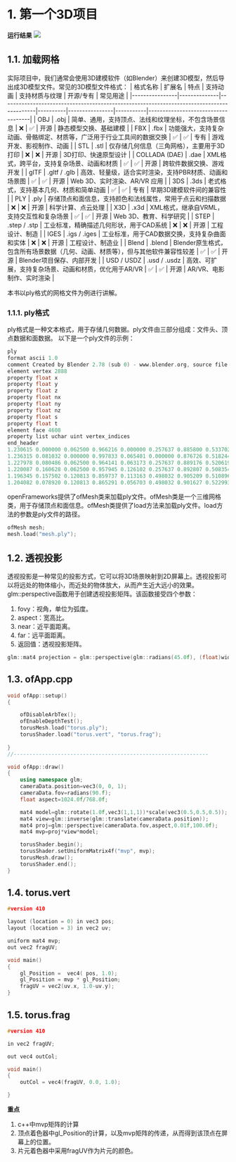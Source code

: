 

# 1. 第一个3D项目
**运行结果**
![](https://easyimage.elyt.cn/i/2025/04/07/5721054595665368861-2.webp)  
## 1.1. 加载网格 
实际项目中，我们通常会使用3D建模软件（如Blender）来创建3D模型，然后导出成3D模型文件。常见的3D模型文件格式：
| 格式名称       | 扩展名       | 特点                                                                                     | 支持动画 | 支持材质与纹理 | 开源/专有 | 常见用途                           |
|----------------|--------------|------------------------------------------------------------------------------------------|----------|----------------|-----------|------------------------------------|
| OBJ            | .obj         | 简单、通用，支持顶点、法线和纹理坐标，不包含场景信息                                      | ❌        | ✅              | 开源      | 静态模型交换、基础建模             |
| FBX            | .fbx         | 功能强大，支持复杂动画、骨骼绑定、材质等，广泛用于行业工具间的数据交换                  | ✅        | ✅              | 专有      | 游戏开发、影视制作、动画           |
| STL            | .stl         | 仅存储几何信息（三角网格），主要用于3D打印                                               | ❌        | ❌              | 开源      | 3D打印、快速原型设计               |
| COLLADA (DAE)  | .dae         | XML格式，跨平台，支持复杂场景、动画和材质                                                | ✅        | ✅              | 开源      | 跨软件数据交换、游戏开发           |
| glTF           | .gltf / .glb | 高效、轻量级，适合实时渲染，支持PBR材质、动画和场景图                                    | ✅        | ✅              | 开源      | Web 3D、实时渲染、AR/VR 应用       |
| 3DS            | .3ds         | 老式格式，支持基本几何、材质和简单动画                                                   | ✅        | ✅              | 专有      | 早期3D建模软件间的兼容性           |
| PLY            | .ply         | 存储顶点和面信息，支持颜色和法线属性，常用于点云和扫描数据                               | ❌        | ❌              | 开源      | 科学计算、点云处理                 |
| X3D            | .x3d         | XML格式，继承自VRML，支持交互性和复杂场景                                                 | ✅        | ✅              | 开源      | Web 3D、教育、科学研究             |
| STEP           | .step / .stp | 工业标准，精确描述几何形状，用于CAD系统                                                  | ❌        | ❌              | 开源      | 工程设计、制造                     |
| IGES           | .igs / .iges | 工业标准，用于CAD数据交换，支持复杂曲面和实体                                           | ❌        | ❌              | 开源      | 工程设计、制造业                   |
| Blend          | .blend       | Blender原生格式，包含所有场景数据（几何、动画、材质等），但与其他软件兼容性较差          | ✅        | ✅              | 开源      | Blender项目保存、内部开发          |
| USD / USDZ     | .usd / .usdz | 高效、可扩展，支持复杂场景、动画和材质，优化用于AR/VR                                   | ✅        | ✅              | 开源      | AR/VR、电影制作、实时渲染          |

本书以ply格式的网格文件为例进行讲解。

### 1.1.1. ply格式
ply格式是一种文本格式，用于存储几何数据。ply文件由三部分组成：文件头、顶点数据和面数据。
以下是一个ply文件的示例：
```c++
ply
format ascii 1.0
comment Created by Blender 2.78 (sub 0) - www.blender.org, source file: ''
element vertex 2888
property float x
property float y
property float z
property float nx
property float ny
property float nz
property float s
property float t
element face 4608
property list uchar uint vertex_indices
end_header
1.230615 0.000000 0.062500 0.966216 0.000000 0.257637 0.885800 0.533702
1.236315 0.081032 0.000000 0.997833 0.065401 0.000000 0.876726 0.518244
1.227978 0.080486 0.062500 0.964141 0.063173 0.257637 0.889176 0.520619
1.220087 0.160628 0.062500 0.957945 0.126102 0.257637 0.892807 0.508354
1.196345 0.157502 0.120813 0.859737 0.113163 0.498032 0.905209 0.510896
1.204082 0.078920 0.120813 0.865291 0.056703 0.498032 0.901627 0.522993
```

openFrameworks提供了ofMesh类来加载ply文件。ofMesh类是一个三维网格类，用于存储顶点和面信息。ofMesh类提供了load方法来加载ply文件。load方法的参数是ply文件的路径。
```c++
ofMesh mesh;
mesh.load("mesh.ply");
```
## 1.2. 透视投影  
透视投影是一种常见的投影方式，它可以将3D场景映射到2D屏幕上。透视投影可以将远处的物体缩小，而近处的物体放大，从而产生近大远小的效果。
glm::perspective函数用于创建透视投影矩阵。该函数接受四个参数：
1. fovy：视角，单位为弧度。
2. aspect：宽高比。
3. near：近平面距离。
4. far：远平面距离。
5. 返回值：透视投影矩阵。
```c++
glm::mat4 projection = glm::perspective(glm::radians(45.0f), (float)width / (float)height, 0.1f, 100.0f);
```

## 1.3. ofApp.cpp
```c++
void ofApp::setup()
{

	ofDisableArbTex();
	ofEnableDepthTest();
	torusMesh.load("torus.ply");
	torusShader.load("torus.vert", "torus.frag");
	
}
//--------------------------------------------------------------

void ofApp::draw()
{
	using namespace glm;
	cameraData.position=vec3(0, 0, 1);
	cameraData.fov=radians(90.f);
	float aspect=1024.0f/768.0f;

	mat4 model=glm::rotate(1.0f,vec3(1,1,1))*scale(vec3(0.5,0.5,0.5));
	mat4 view=glm::inverse(glm::translate(cameraData.position));
	mat4 proj=glm::perspective(cameraData.fov,aspect,0.01f,100.0f);
	mat4 mvp=proj*view*model;

	torusShader.begin();
	torusShader.setUniformMatrix4f("mvp", mvp);
	torusMesh.draw();
	torusShader.end();
}
```
## 1.4. torus.vert
```c++
#version 410

layout (location = 0) in vec3 pos;
layout (location = 3) in vec2 uv;

uniform mat4 mvp;
out vec2 fragUV;

void main()
{
	gl_Position =  vec4( pos, 1.0);
	gl_Position = mvp * gl_Position;
	fragUV = vec2(uv.x, 1.0-uv.y);
}
```

## 1.5. torus.frag
```c++
#version 410

in vec2 fragUV;

out vec4 outCol;

void main()
{
	outCol = vec4(fragUV, 0.0, 1.0);

}
```
**重点**
1. c++中mvp矩阵的计算
2. 顶点着色器中gl_Position的计算，以及mvp矩阵的传递，从而得到该顶点在屏幕上的位置。
3. 片元着色器中采用fragUV作为片元的颜色。
